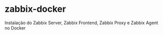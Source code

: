 # zabbix-docker
Instalação do Zabbix Server, Zabbix Frontend, Zabbix Proxy e Zabbix Agent no Docker
